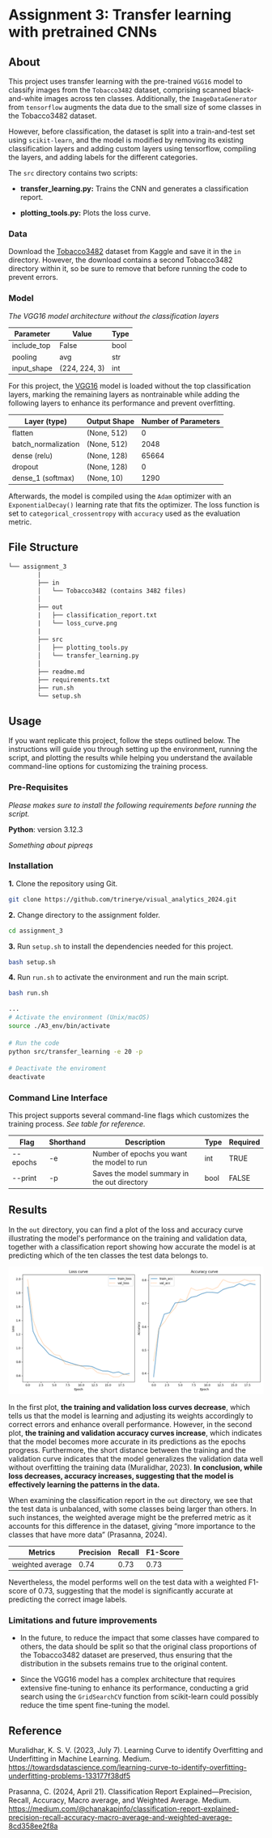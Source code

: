 # Assignment 3: Transfer learning with pretrained CNNs

## About

This project uses transfer learning with the pre-trained ``VGG16`` model to classify images from the ``Tobacco3482`` dataset, comprising scanned black-and-white images across ten classes. Additionally, the ``ImageDataGenerator`` from ``tensorflow`` augments the data due to the small size of some classes in the Tobacco3482 dataset.

However, before classification, the dataset is split into a train-and-test set using ``scikit-learn``, and the model is modified by removing its existing classification layers and adding custom layers using tensorflow, compiling the layers, and adding labels for the different categories. 

The ``src`` directory contains two scripts:

-  **transfer_learning.py:** Trains the CNN and generates a classification report.

- **plotting_tools.py:** Plots the loss curve.


### Data

Download the [Tobacco3482](https://www.kaggle.com/datasets/patrickaudriaz/tobacco3482jpg) dataset from Kaggle and save it in the ``in`` directory. However, the download contains a second Tobacco3482 directory within it, so be sure to remove that before running the code to prevent errors.

### Model


*The VGG16 model architecture without the classification layers*

| Parameter      | Value        | Type |
|----------------|--------------|------|
| include_top    | False        | bool |
| pooling        | avg          | str  |
| input_shape    | (224, 224, 3)| int  |        


For this project, the [VGG16](https://keras.io/api/applications/vgg/) model is loaded without the top classification layers, marking the remaining layers as nontrainable while adding the following layers to enhance its performance and prevent overfitting.

|Layer (type)       |Output Shape|Number of Parameters|
|-------------------|------------|--------------------|
|flatten            |(None, 512) |0                   |
|batch_normalization|(None, 512) |2048                |
|dense (relu)       |(None, 128) |65664               |
|dropout            |(None, 128) |0                   |
|dense_1 (softmax)  |(None, 10)  |1290                |

Afterwards, the model is compiled using the ``Adam`` optimizer with an ``ExponentialDecay()`` learning rate that fits the optimizer. The loss function is set to ``categorical_crossentropy`` with ``accuracy`` used as the evaluation metric.

##  File Structure

```
└── assignment_3
        |
        ├── in
        │   └── Tobacco3482 (contains 3482 files)
        │      
        ├── out
        |   ├── classification_report.txt
        |   └── loss_curve.png
        |
        ├── src
        │   ├── plotting_tools.py
        │   └── transfer_learning.py
        │     
        ├── readme.md
        ├── requirements.txt
        ├── run.sh
        └── setup.sh
```
## Usage

If you want replicate this project, follow the steps outlined below. The instructions will guide you through setting up the environment, running the script, and plotting the results while helping you understand the available command-line options for customizing the training process. 

### Pre-Requisites

*Please makes sure to install the following requirements before running the script.*

**Python**: version 3.12.3

*Something about pipreqs*

### Installation

**1.** Clone the repository using Git.
```sh
git clone https://github.com/trinerye/visual_analytics_2024.git
```

**2.** Change directory to the assignment folder.
```sh
cd assignment_3
```

**3.** Run ``setup.sh`` to install the dependencies needed for this project. 
```sh
bash setup.sh
```
**4.** Run ``run.sh`` to activate the environment and run the main script. 
```sh
bash run.sh
```
```sh
...
# Activate the environment (Unix/macOS)
source ./A3_env/bin/activate

# Run the code
python src/transfer_learning -e 20 -p

# Deactivate the enviroment
deactivate
```

### Command Line Interface  

This project supports several command-line flags which customizes the training process. *See table for reference.*

|Flag      |Shorthand|Description                                 |Type|Required|
|----------|---------|--------------------------------------------|----|--------|
| --epochs | -e      |Number of epochs you want the model to run  |int |TRUE    |
| --print  | -p      |Saves the model summary in the out directory|bool|FALSE   |

## Results 

In the ``out`` directory, you can find a plot of the loss and accuracy curve illustrating the model's performance on the training and validation data, together with a classification report showing how accurate the model is at predicting which of the ten classes the test data belongs to. 

![plot](out/loss_curve.png)

In the first plot, **the training and validation loss curves decrease**, which tells us that the model is learning and adjusting its weights accordingly to correct errors and enhance overall performance. However, in the second plot, **the training and validation accuracy curves increase**, which indicates that the model becomes more accurate in its predictions as the epochs progress. Furthermore, the short distance between the training and the validation curve indicates that the model generalizes the validation data well without overfitting the training data (Muralidhar, 2023). **In conclusion, while loss decreases, accuracy increases, suggesting that the model is effectively learning the patterns in the data.** 

When examining the classification report in the ``out`` directory, we see that the test data is unbalanced, with some classes being larger than others. In such instances, the weighted average might be the preferred metric as it accounts for this difference in the dataset, giving “more importance to the classes that have more data” (Prasanna, 2024).

|Metrics         |Precision   |Recall|F1-Score|
|----------------|------------|------|--------|
|weighted average|0.74        |0.73  |0.73    |

Nevertheless, the model performs well on the test data with a weighted F1-score of 0.73, suggesting that the model is significantly accurate at predicting the correct image labels.

### Limitations and future improvements 

- In the future, to reduce the impact that some classes have compared to others, the data should be split so that the original class proportions of the Tobacco3482 dataset are preserved, thus ensuring that the distribution in the subsets remains true to the original content.

- Since the VGG16 model has a complex architecture that requires extensive fine-tuning to enhance its performance, conducting a grid search using the ``GridSearchCV`` function from scikit-learn could possibly reduce the time spent fine-tuning the model.

## Reference

Muralidhar, K. S. V. (2023, July 7). Learning Curve to identify Overfitting and Underfitting in Machine Learning. Medium. https://towardsdatascience.com/learning-curve-to-identify-overfitting-underfitting-problems-133177f38df5

Prasanna, C. (2024, April 21). Classification Report Explained—Precision, Recall, Accuracy, Macro average, and Weighted Average. Medium. https://medium.com/@chanakapinfo/classification-report-explained-precision-recall-accuracy-macro-average-and-weighted-average-8cd358ee2f8a



